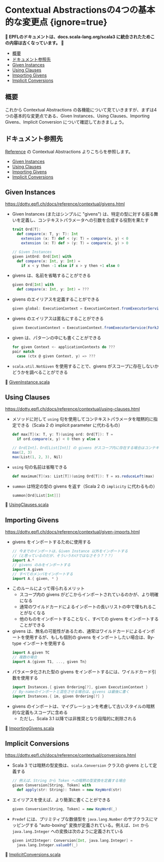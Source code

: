 # Contextual Abstractionsの4つの基本的な変更点 {ignore=true}

**:construction: EPFLのドキュメントは、docs.scala-lang.org/scala3 に統合されたためこの内容は古くなっています。 :construction:**

<!-- @import "[TOC]" {cmd="toc" depthFrom=1 depthTo=6 orderedList=false} -->

<!-- code_chunk_output -->

- [概要](#概要)
- [ドキュメント参照先](#ドキュメント参照先)
- [Given Instances](#given-instances)
- [Using Clauses](#using-clauses)
- [Importing Givens](#importing-givens)
- [Implicit Conversions](#implicit-conversions)

<!-- /code_chunk_output -->


## 概要

これから Contextual Abstractions の各機能について見ていきますが、まずは4つの基本的な変更点である、Given Instances、Using Clauses、Importing Givens、Implicit Conversion について確認しておきましょう。

## ドキュメント参照先

[Reference](https://dotty.epfl.ch/docs/reference/overview.html) の Contextual Abstractions よりこちらを参照します。

- [Given Instances](https://dotty.epfl.ch/docs/reference/contextual/givens.html)
- [Using Clauses](https://dotty.epfl.ch/docs/reference/contextual/using-clauses.html)
- [Importing Givens](https://dotty.epfl.ch/docs/reference/contextual/given-imports.html)
- [Implicit Conversions](https://dotty.epfl.ch/docs/reference/contextual/conversions.html)

## Given Instances

https://dotty.epfl.ch/docs/reference/contextual/givens.html

- Given Instances (またはシンプルに "givens") は、特定の型に対する振る舞いを定義し、コンテキストパラメータへの引数を合成する役割を果たす
  ```scala
  trait Ord[T]:
    def compare(x: T, y: T): Int
      extension (x: T) def < (y: T) = compare(x, y) < 0
      extension (x: T) def > (y: T) = compare(x, y) > 0

  // Given Instances
  given intOrd: Ord[Int] with
    def compare(x: Int, y: Int) =
      if x < y then -1 else if x > y then +1 else 0
  ```
- givens は、名前を省略することができる
  ```scala
  given Ord[Int] with
    def compare(x: Int, y: Int) = ???
  ```
- givens のエイリアスを定義することができる
  ```scala
  given global: ExecutionContext = ExecutionContext.fromExecutorService(ForkJoinPool())
  ```
- givens のエイリアスは匿名にすることができる
  ```scala
  given ExecutionContext = ExecutionContext.fromExecutorService(ForkJoinPool())
  ```
- given は、パターンの中にも書くことができる
  ```scala
  for given Context <- applicationContexts do ???
  pair match
    case (ctx @ given Context, y) => ???
  ```
- `scala.util.NotGiven` を使用することで、givens がスコープに存在しないかどうかを調べることができる

:memo: [GivenInstance.scala](/step06/src/main/scala/com/github/shinharad/gettingStartedWithScala3/GivenInstance.scala)


## Using Clauses

https://dotty.epfl.ch/docs/reference/contextual/using-clauses.html

- メソッドに対して `using` 句を使用してコンテキストパラメータを暗黙的に指定できる（Scala 2 の implicit parameter に代わるもの）
  ```scala
  def max[T](x: T, y: T)(using ord: Ord[T]): T =
    if ord.compare(x, y) < 0 then y else x

  // Ord[Int]、Ord[List[Int]] の givens がスコープ内に存在する場合はコンテキストパラメータを省略できる
  max(2, 3)
  max(List(1, 2, 3), Nil)
  ```
- `using` 句の名前は省略できる
  ```scala
  def maximum[T](xs: List[T])(using Ord[T]): T = xs.reduceLeft(max)
  ```
- `summon` は特定の型の givens を返す（Scala 2 の `implicity` に代わるもの）
  ```scala
  summon[Ord[List[Int]]]
  ```

:memo: [UsingClauses.scala](/step06/src/main/scala/com/github/shinharad/gettingStartedWithScala3/UsingClauses.scala)

## Importing Givens

https://dotty.epfl.ch/docs/reference/contextual/given-imports.html

- givens をインポートするために使用する
  ```scala
  // 今までのインポートは、Given Instance 以外をインポートする
  //（と思っているのだが、そういうわけではなさそう？？？）
  import A.*
  // givens のみをインポートする
  import A.given
  // すべてのメンバをインポートする
  import A.{ given, * }
  ```
- このルールによって得られるメリット
  - スコープ内の givens がどこからインポートされているのかが、より明確になる
  - 通常のワイルドカードによるインポートの長いリストの中で埋もれることがなくなる
  - 他のものをインポートすることなく、すべての givens をインポートすることができる
- givens は、無名の可能性があるため、通常はワイルドカードによるインポートを使用するが、もしも個別の givens をインポートしたい場合は、By-type インポートを使用する
  ```scala
  import A.given TC
  // 複数の場合
  import A.{given T1, ..., given Tn}
  ```
- パラメータ化された型の givens をインポートするには、ワイルドカード引数を使用する
  ```scala
  import Instances.{ given Ordering[?], given ExecutionContext }
  // By-nameのインポートと混在させる場合は、givens は最後に書く
  import Instances.{ im, given Ordering[?] }
  ```
- givens のインポートは、マイグレーションを考慮して古いスタイルの暗黙的な定義もスコープに含める
  - ただし、Scala 3.1 以降では非推奨となり段階的に削除される

:memo: [ImportingGivens.scala](/step06/src/main/scala/com/github/shinharad/gettingStartedWithScala3/ImportingGivens.scala)


## Implicit Conversions

https://dotty.epfl.ch/docs/reference/contextual/conversions.html

- Scala 3 では暗黙の型変換は、`scala.Conversion` クラスの givens として定義する
  ```scala
  // 例えば、String から Token への暗黙の型変換を定義する場合
  given Conversion[String, Token] with
    def apply(str: String): Token = new KeyWord(str)
  ``` 
- エイリアスを使えば、より簡潔に書くことができる
  ```scala
  given Conversion[String, Token] = new KeyWord(_)
  ```
- `Predef` には、プリミティブな数値型を `java.lang.Number` のサブクラスにマッピングする "auto-boxing" 変換が定義されている。例えば、`Int` から `java.lang.Integer` への変換は次のように定義されている
  ```scala
  given int2Integer: Conversion[Int, java.lang.Integer] =
    java.lang.Integer.valueOf(_)
  ```

:memo: [ImplicitConversions.scala](/step06/src/main/scala/com/github/shinharad/gettingStartedWithScala3/ImplicitConversions.scala)

